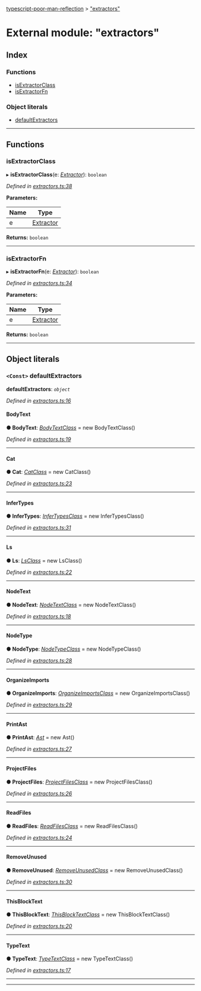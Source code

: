 [typescript-poor-man-reflection](../README.md) > ["extractors"](../modules/_extractors_.md)

# External module: "extractors"

## Index

### Functions

* [isExtractorClass](_extractors_.md#isextractorclass)
* [isExtractorFn](_extractors_.md#isextractorfn)

### Object literals

* [defaultExtractors](_extractors_.md#defaultextractors)

---

## Functions

<a id="isextractorclass"></a>

###  isExtractorClass

▸ **isExtractorClass**(e: *[Extractor](_types_.md#extractor)*): `boolean`

*Defined in [extractors.ts:38](https://github.com/cancerberoSgx/typescript-poor-man-reflection/blob/3b7b7d6/src/extractors.ts#L38)*

**Parameters:**

| Name | Type |
| ------ | ------ |
| e | [Extractor](_types_.md#extractor) |

**Returns:** `boolean`

___
<a id="isextractorfn"></a>

###  isExtractorFn

▸ **isExtractorFn**(e: *[Extractor](_types_.md#extractor)*): `boolean`

*Defined in [extractors.ts:34](https://github.com/cancerberoSgx/typescript-poor-man-reflection/blob/3b7b7d6/src/extractors.ts#L34)*

**Parameters:**

| Name | Type |
| ------ | ------ |
| e | [Extractor](_types_.md#extractor) |

**Returns:** `boolean`

___

## Object literals

<a id="defaultextractors"></a>

### `<Const>` defaultExtractors

**defaultExtractors**: *`object`*

*Defined in [extractors.ts:16](https://github.com/cancerberoSgx/typescript-poor-man-reflection/blob/3b7b7d6/src/extractors.ts#L16)*

<a id="defaultextractors.bodytext"></a>

####  BodyText

**● BodyText**: *[BodyTextClass](../classes/_extractors_basic_bodytext_.bodytextclass.md)* =  new BodyTextClass()

*Defined in [extractors.ts:19](https://github.com/cancerberoSgx/typescript-poor-man-reflection/blob/3b7b7d6/src/extractors.ts#L19)*

___
<a id="defaultextractors.cat"></a>

####  Cat

**● Cat**: *[CatClass](../classes/_extractors_fs_cat_.catclass.md)* =  new CatClass()

*Defined in [extractors.ts:23](https://github.com/cancerberoSgx/typescript-poor-man-reflection/blob/3b7b7d6/src/extractors.ts#L23)*

___
<a id="defaultextractors.infertypes"></a>

####  InferTypes

**● InferTypes**: *[InferTypesClass](../classes/_extractors_source_infertypes_.infertypesclass.md)* =  new InferTypesClass()

*Defined in [extractors.ts:31](https://github.com/cancerberoSgx/typescript-poor-man-reflection/blob/3b7b7d6/src/extractors.ts#L31)*

___
<a id="defaultextractors.ls"></a>

####  Ls

**● Ls**: *[LsClass](../classes/_extractors_fs_ls_.lsclass.md)* =  new LsClass()

*Defined in [extractors.ts:22](https://github.com/cancerberoSgx/typescript-poor-man-reflection/blob/3b7b7d6/src/extractors.ts#L22)*

___
<a id="defaultextractors.nodetext"></a>

####  NodeText

**● NodeText**: *[NodeTextClass](../classes/_extractors_basic_nodetext_.nodetextclass.md)* =  new NodeTextClass()

*Defined in [extractors.ts:18](https://github.com/cancerberoSgx/typescript-poor-man-reflection/blob/3b7b7d6/src/extractors.ts#L18)*

___
<a id="defaultextractors.nodetype"></a>

####  NodeType

**● NodeType**: *[NodeTypeClass](../classes/_extractors_source_nodetype_.nodetypeclass.md)* =  new NodeTypeClass()

*Defined in [extractors.ts:28](https://github.com/cancerberoSgx/typescript-poor-man-reflection/blob/3b7b7d6/src/extractors.ts#L28)*

___
<a id="defaultextractors.organizeimports"></a>

####  OrganizeImports

**● OrganizeImports**: *[OrganizeImportsClass](../classes/_extractors_source_organizeimports_.organizeimportsclass.md)* =  new OrganizeImportsClass()

*Defined in [extractors.ts:29](https://github.com/cancerberoSgx/typescript-poor-man-reflection/blob/3b7b7d6/src/extractors.ts#L29)*

___
<a id="defaultextractors.printast"></a>

####  PrintAst

**● PrintAst**: *[Ast](../classes/_extractors_source_printast_.ast.md)* =  new Ast()

*Defined in [extractors.ts:27](https://github.com/cancerberoSgx/typescript-poor-man-reflection/blob/3b7b7d6/src/extractors.ts#L27)*

___
<a id="defaultextractors.projectfiles"></a>

####  ProjectFiles

**● ProjectFiles**: *[ProjectFilesClass](../classes/_extractors_source_projectfiles_.projectfilesclass.md)* =  new ProjectFilesClass()

*Defined in [extractors.ts:26](https://github.com/cancerberoSgx/typescript-poor-man-reflection/blob/3b7b7d6/src/extractors.ts#L26)*

___
<a id="defaultextractors.readfiles"></a>

####  ReadFiles

**● ReadFiles**: *[ReadFilesClass](../classes/_extractors_fs_readfiles_.readfilesclass.md)* =  new ReadFilesClass()

*Defined in [extractors.ts:24](https://github.com/cancerberoSgx/typescript-poor-man-reflection/blob/3b7b7d6/src/extractors.ts#L24)*

___
<a id="defaultextractors.removeunused"></a>

####  RemoveUnused

**● RemoveUnused**: *[RemoveUnusedClass](../classes/_extractors_source_removeunused_.removeunusedclass.md)* =  new RemoveUnusedClass()

*Defined in [extractors.ts:30](https://github.com/cancerberoSgx/typescript-poor-man-reflection/blob/3b7b7d6/src/extractors.ts#L30)*

___
<a id="defaultextractors.thisblocktext"></a>

####  ThisBlockText

**● ThisBlockText**: *[ThisBlockTextClass](../classes/_extractors_basic_thisblocktext_.thisblocktextclass.md)* =  new ThisBlockTextClass()

*Defined in [extractors.ts:20](https://github.com/cancerberoSgx/typescript-poor-man-reflection/blob/3b7b7d6/src/extractors.ts#L20)*

___
<a id="defaultextractors.typetext"></a>

####  TypeText

**● TypeText**: *[TypeTextClass](../classes/_extractors_basic_typetext_.typetextclass.md)* =  new TypeTextClass()

*Defined in [extractors.ts:17](https://github.com/cancerberoSgx/typescript-poor-man-reflection/blob/3b7b7d6/src/extractors.ts#L17)*

___

___

